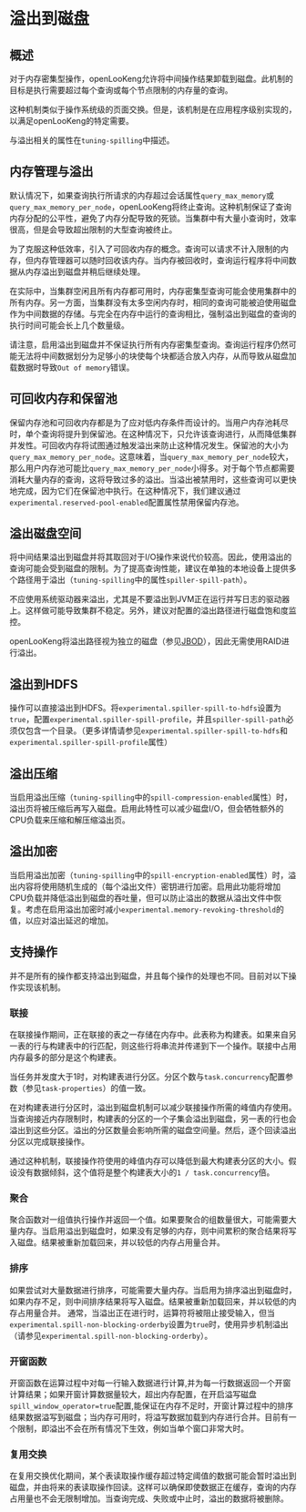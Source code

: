 
# 溢出到磁盘

## 概述

对于内存密集型操作，openLooKeng允许将中间操作结果卸载到磁盘。此机制的目标是执行需要超过每个查询或每个节点限制的内存量的查询。

这种机制类似于操作系统级的页面交换。但是，该机制是在应用程序级别实现的，以满足openLooKeng的特定需要。

与溢出相关的属性在`tuning-spilling`中描述。

## 内存管理与溢出

默认情况下，如果查询执行所请求的内存超过会话属性`query_max_memory`或`query_max_memory_per_node`，openLooKeng将终止查询。这种机制保证了查询内存分配的公平性，避免了内存分配导致的死锁。当集群中有大量小查询时，效率很高，但是会导致超出限制的大型查询被终止。

为了克服这种低效率，引入了可回收内存的概念。查询可以请求不计入限制的内存，但内存管理器可以随时回收该内存。当内存被回收时，查询运行程序将中间数据从内存溢出到磁盘并稍后继续处理。

在实际中，当集群空闲且所有内存都可用时，内存密集型查询可能会使用集群中的所有内存。另一方面，当集群没有太多空闲内存时，相同的查询可能被迫使用磁盘作为中间数据的存储。与完全在内存中运行的查询相比，强制溢出到磁盘的查询的执行时间可能会长上几个数量级。

请注意，启用溢出到磁盘并不保证执行所有内存密集型查询。查询运行程序仍然可能无法将中间数据划分为足够小的块使每个块都适合放入内存，从而导致从磁盘加载数据时导致`Out of memory`错误。

## 可回收内存和保留池

保留内存池和可回收内存都是为了应对低内存条件而设计的。当用户内存池耗尽时，单个查询将提升到保留池。在这种情况下，只允许该查询进行，从而降低集群并发性。可回收内存将试图通过触发溢出来防止这种情况发生。保留池的大小为`query_max_memory_per_node`。这意味着，当`query_max_memory_per_node`较大，那么用户内存池可能比`query_max_memory_per_node`小得多。对于每个节点都需要消耗大量内存的查询，这将导致过多的溢出。当溢出被禁用时，这些查询可以更快地完成，因为它们在保留池中执行。在这种情况下，我们建议通过`experimental.reserved-pool-enabled`配置属性禁用保留内存池。

## 溢出磁盘空间

将中间结果溢出到磁盘并将其取回对于I/O操作来说代价较高。因此，使用溢出的查询可能会受到磁盘的限制。为了提高查询性能，建议在单独的本地设备上提供多个路径用于溢出（`tuning-spilling`中的属性`spiller-spill-path`）。

不应使用系统驱动器来溢出，尤其是不要溢出到JVM正在运行并写日志的驱动器上。这样做可能导致集群不稳定。另外，建议对配置的溢出路径进行磁盘饱和度监控。

openLooKeng将溢出路径视为独立的磁盘（参见[JBOD](https://en.wikipedia.org/wiki/Non-RAID_drive_architectures#JBOD )），因此无需使用RAID进行溢出。

## 溢出到HDFS

操作可以直接溢出到HDFS。将`experimental.spiller-spill-to-hdfs`设置为`true`，配置`experimental.spiller-spill-profile`，并且`spiller-spill-path`必须仅包含一个目录。（更多详情请参见`experimental.spiller-spill-to-hdfs`和`experimental.spiller-spill-profile`属性）

## 溢出压缩

当启用溢出压缩（`tuning-spilling`中的`spill-compression-enabled`属性）时，溢出页将被压缩后再写入磁盘。启用此特性可以减少磁盘I/O，但会牺牲额外的CPU负载来压缩和解压缩溢出页。

## 溢出加密

当启用溢出加密（`tuning-spilling`中的`spill-encryption-enabled`属性）时，溢出内容将使用随机生成的（每个溢出文件）密钥进行加密。启用此功能将增加CPU负载并降低溢出到磁盘的吞吐量，但可以防止溢出的数据从溢出文件中恢复。考虑在启用溢出加密时减小`experimental.memory-revoking-threshold`的值，以应对溢出延迟的增加。

## 支持操作

并不是所有的操作都支持溢出到磁盘，并且每个操作的处理也不同。目前对以下操作实现该机制。

### 联接

在联接操作期间，正在联接的表之一存储在内存中。此表称为构建表。如果来自另一表的行与构建表中的行匹配，则这些行将串流并传递到下一个操作。联接中占用内存最多的部分是这个构建表。

当任务并发度大于1时，对构建表进行分区。分区个数与`task.concurrency`配置参数（参见`task-properties`）的值一致。

在对构建表进行分区时，溢出到磁盘机制可以减少联接操作所需的峰值内存使用。当查询接近内存限制时，构建表的分区的一个子集会溢出到磁盘，另一表的行也会溢出到这些分区。溢出的分区数量会影响所需的磁盘空间量。然后，逐个回读溢出分区以完成联接操作。

通过这种机制，联接操作符使用的峰值内存可以降低到最大构建表分区的大小。假设没有数据倾斜，这个值将是整个构建表大小的`1 / task.concurrency`倍。

### 聚合

聚合函数对一组值执行操作并返回一个值。如果要聚合的组数量很大，可能需要大量内存。当启用溢出到磁盘时，如果没有足够的内存，则中间累积的聚合结果将写入磁盘。结果被重新加载回来，并以较低的内存占用量合并。

### 排序

如果尝试对大量数据进行排序，可能需要大量内存。当启用为排序溢出到磁盘时，如果内存不足，则中间排序结果将写入磁盘。结果被重新加载回来，并以较低的内存占用量合并。
通常，当溢出正在进行时，运算符将被阻止接受输入，但当`experimental.spill-non-blocking-orderby`设置为`true`时，使用异步机制溢出（请参见`experimental.spill-non-blocking-orderby`）。

### 开窗函数

开窗函数在运算过程中对每一行输入数据进行计算,并为每一行数据返回一个开窗计算结果；如果开窗计算数据量较大，超出内存配置，在开启溢写磁盘`spill_window_operator=true`配置,能保证在内存不足时，开窗计算过程中的排序结果数据溢写到磁盘；当内存可用时，将溢写数据加载到内存进行合并。目前有一个限制，即溢出不会在所有情况下生效，例如当单个窗口非常大时。

### 复用交换

在复用交换优化期间，某个表读取操作缓存超过特定阈值的数据可能会暂时溢出到磁盘，并由将来的表读取操作回读。这样可以确保即使数据正在缓存，查询的内存占用量也不会无限制增加。当查询完成、失败或中止时，溢出的数据将被删除。